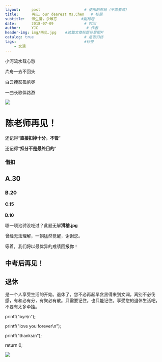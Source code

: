 ```yaml
---
layout:     post                    # 使用的布局（不需要改）
title:      再见，our dearest Ms.Chen   # 标题 
subtitle:   师生情，永难忘           #副标题
date:       2018-07-09              # 时间
author:     YJC                      # 作者
header-img: img/再见.jpg    #这篇文章标题背景图片
catalog: true                       # 是否归档
tags:                               #标签
    - 文澜
---
```


小河流水载心愁

片舟一去不回头

白云掩影孤帆尽

一曲长歌伴路游

![](ttps://timgsa.baidu.com/timg?image&quality=80&size=b9999_10000&sec=1531219601058&di=eba6484e2fcb316fa90bfa3996743305&imgtype=0&src=http%3A%2F%2Fs10.sinaimg.cn%2Fmw690%2F001mA2Xjty6FkdVEXTXa9%26690)

# 陈老师再见！

还记得“**直接扣掉十分，不管**”

还记得“**扣分不是最终目的**”

### 借扣
## A.30
### **B.20**
#### **C.15**
**D.10**

哪一项池骋没吃过？此题无解**滑稽.jpg**

曾经无法理解，一朝猛然觉醒，谢谢您。

等着，我们将以最优异的成绩回报你！

## 中考后再见！

## 退休
是一个人享受生活的开始。退休了，您不必再起早贪黑得来到文澜。离别不必伤感，有和必有分，有聚必有散。只需要记住，也只能记住。享受您的退休生活吧，不要有太多牵挂。

printf("bye\n");

printf("love you forever\n");

printf("thanks\n");

return 0;

![](https://timgsa.baidu.com/timg?image&quality=80&size=b9999_10000&sec=1531814522&di=81f1513d4cbf9524af04e7dd3bb5fc16&imgtype=jpg&er=1&src=http%3A%2F%2Fimg.zcool.cn%2Fcommunity%2F010018554b6ef4000001bf72617201.jpg)
